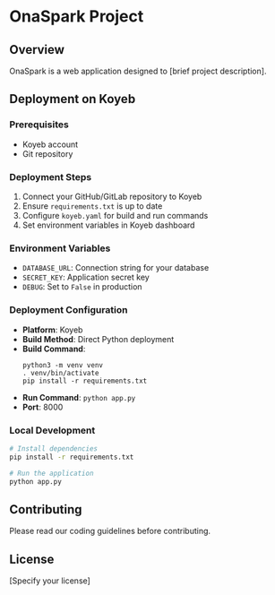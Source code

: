 # OnaSpark Project

## Overview
OnaSpark is a web application designed to [brief project description].

## Deployment on Koyeb

### Prerequisites
- Koyeb account
- Git repository

### Deployment Steps
1. Connect your GitHub/GitLab repository to Koyeb
2. Ensure `requirements.txt` is up to date
3. Configure `koyeb.yaml` for build and run commands
4. Set environment variables in Koyeb dashboard

### Environment Variables
- `DATABASE_URL`: Connection string for your database
- `SECRET_KEY`: Application secret key
- `DEBUG`: Set to `False` in production

### Deployment Configuration
- **Platform**: Koyeb
- **Build Method**: Direct Python deployment
- **Build Command**: 
  ```
  python3 -m venv venv
  . venv/bin/activate
  pip install -r requirements.txt
  ```
- **Run Command**: `python app.py`
- **Port**: 8000

### Local Development
```bash
# Install dependencies
pip install -r requirements.txt

# Run the application
python app.py
```

## Contributing
Please read our coding guidelines before contributing.

## License
[Specify your license]
